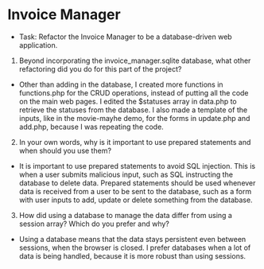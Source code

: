 # Invoice Manager
- Task: Refactor the Invoice Manager to be a database-driven web application.

1. Beyond incorporating the invoice_manager.sqlite database, what other refactoring did you do for this part of the project?

- Other than adding in the database, I created more functions in functions.php for the CRUD operations, instead of putting all the code on the main web pages. I edited the $statuses array in data.php to retrieve the statuses from the database. I also made a template of the inputs, like in the movie-mayhe demo, for the forms in update.php and add.php, because I was repeating the code.

2. In your own words, why is it important to use prepared statements and when should you use them?

- It is important to use prepared statements to avoid SQL injection. This is when a user submits malicious input, such as SQL instructing the database to delete data. Prepared statements should be used whenever data is received from a user to be sent to the database, such as a form with user inputs to add, update or delete something from the database.

3. How did using a database to manage the data differ from using a session array? Which do you prefer and why?

- Using a database means that the data stays persistent even between sessions, when the browser is closed. I prefer databases when a lot of data is being handled, because it is more robust than using sessions.
